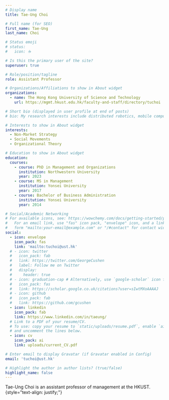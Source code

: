 ```yaml
---
# Display name
title: Tae-Ung Choi

# Full name (for SEO)
first_name: Tae-Ung
last_name: Choi

# Status emoji
# status:
#   icon: ☕️

# Is this the primary user of the site?
superuser: true

# Role/position/tagline
role: Assistant Professor

# Organizations/Affiliations to show in About widget
organizations:
  - name: The Hong Kong University of Science and Technology
    url: https://mgmt.hkust.edu.hk/faculty-and-staff/directory/tuchoi

# Short bio (displayed in user profile at end of posts)
# bio: My research interests include distributed robotics, mobile computing and programmable matter.

# Interests to show in About widget
interests:
  - Non-Market Strategy
  - Social Movements
  - Organizational Theory

# Education to show in About widget
education:
  courses:
    - course: PhD in Management and Organizations
      institution: Northwestern University
      year: 2023
    - course: MS in Management
      institution: Yonsei University
      year: 2017
    - course: Bachelor of Business Administration
      institution: Yonsei University
      year: 2014

# Social/Academic Networking
# For available icons, see: https://wowchemy.com/docs/getting-started/page-builder/#icons
#   For an email link, use "fas" icon pack, "envelope" icon, and a link in the
#   form "mailto:your-email@example.com" or "/#contact" for contact widget.
social:
  - icon: envelope
    icon_pack: fas
    link: 'mailto:tuchoi@ust.hk'
  # - icon: twitter
  #   icon_pack: fab
  #   link: https://twitter.com/GeorgeCushen
  #   label: Follow me on Twitter
  #   display:
  #     header: true
  # - icon: graduation-cap # Alternatively, use `google-scholar` icon from `ai` icon pack
  #   icon_pack: fas
  #   link: https://scholar.google.co.uk/citations?user=sIwtMXoAAAAJ
  # - icon: github
  #   icon_pack: fab
  #   link: https://github.com/gcushen
  - icon: linkedin
    icon_pack: fab
    link: https://www.linkedin.com/in/taeung/
  # Link to a PDF of your resume/CV.
  # To use: copy your resume to `static/uploads/resume.pdf`, enable `ai` icons in `params.yaml`,
  # and uncomment the lines below.
  - icon: cv
    icon_pack: ai
    link: uploads/current_CV.pdf

# Enter email to display Gravatar (if Gravatar enabled in Config)
email: 'tuchoi@ust.hk'

# Highlight the author in author lists? (true/false)
highlight_name: false
---
```


Tae-Ung Choi is an assistant professor of management at the HKUST.
{style="text-align: justify;"}
